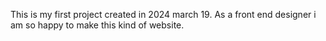 This is my first project created in 2024 march 19. As a front end designer i am so happy to make this kind of website.
